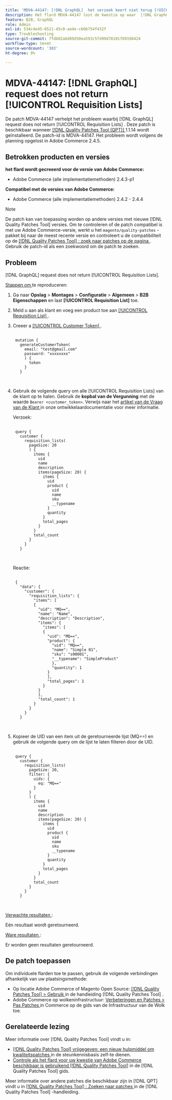 ```yaml
---
title: 'MDVA-44147: [!DNL GraphQL]  het verzoek keert niet terug [!UICONTROL Requisition Lists]'
description: Het flard MDVA-44147 lost de kwestie op waar  [!DNL GraphQL]  verzoek niet [!UICONTROL Requisition Lists] terugkeert. Deze patch is beschikbaar wanneer [[!DNL Quality Patches Tool (QPT)]](https://experienceleague.adobe.com/en/docs/commerce-operations/tools/quality-patches-tool/quality-patches-tool-to-self-serve-quality-patches) 1.1.14 is geïnstalleerd. De patch-id is MDVA-44147. Het probleem wordt volgens de planning opgelost in Adobe Commerce 2.4.5.
feature: B2B, GraphQL
role: Admin
exl-id: 534c4e45-6521-45c0-ae4e-c60b754f432f
type: Troubleshooting
source-git-commit: 7fdb02a6d89d50ea593c5fd99d78101f89198424
workflow-type: tm+mt
source-wordcount: '383'
ht-degree: 0%

---
```


# MDVA-44147: [!DNL GraphQL] request does not return [!UICONTROL Requisition Lists]

De patch MDVA-44147 verhelpt het probleem waarbij [!DNL GraphQL] request does not return [!UICONTROL Requisition Lists] . Deze patch is beschikbaar wanneer [[!DNL Quality Patches Tool (QPT)] ](https://experienceleague.adobe.com/en/docs/commerce-operations/tools/quality-patches-tool/quality-patches-tool-to-self-serve-quality-patches) 1.1.14 wordt geïnstalleerd. De patch-id is MDVA-44147. Het probleem wordt volgens de planning opgelost in Adobe Commerce 2.4.5.

## Betrokken producten en versies

**het flard wordt gecreeerd voor de versie van Adobe Commerce:**

* Adobe Commerce (alle implementatiemethoden) 2.4.3-p1

**Compatibel met de versies van Adobe Commerce:**

* Adobe Commerce (alle implementatiemethoden) 2.4.2 - 2.4.4

>[!NOTE]
>
>De patch kan van toepassing worden op andere versies met nieuwe [!DNL Quality Patches Tool] versies. Om te controleren of de patch compatibel is met uw Adobe Commerce-versie, werkt u het `magento/quality-patches` -pakket bij naar de meest recente versie en controleert u de compatibiliteit op de [[!DNL Quality Patches Tool] : zoek naar patches op de pagina ](https://experienceleague.adobe.com/en/docs/commerce-operations/tools/quality-patches-tool/quality-patches-tool-to-self-serve-quality-patches) . Gebruik de patch-id als een zoekwoord om de patch te zoeken.

## Probleem

[!DNL GraphQL] request does not return [!UICONTROL Requisition Lists].

<u> Stappen om </u> te reproduceren:

1. Ga naar **Opslag** > **Montages** > **Configuratie** > **Algemeen** > **B2B Eigenschappen** en laat **[!UICONTROL Requisition List]** toe.
1. Meld u aan als klant en voeg een product toe aan [[!UICONTROL Requisition List] ](https://experienceleague.adobe.com/en/docs/commerce-admin/b2b/requisition-lists/requisition-lists) .
1. Creeer a [[!UICONTROL Customer Token] ](https://developer.adobe.com/commerce/webapi/graphql/schema/customer/mutations/generate-token/).

   <pre>
    <code class="language-graphql">
    mutation {
      generateCustomerToken(
        email: "test@gmail.com"
        password: "xxxxxxxx"
        ) {
          token
        }
      }
      </code>
      </pre>

1. Gebruik de volgende query om alle [!UICONTROL Requisition Lists] van de klant op te halen. Gebruik de **kopbal van de Vergunning** met de waarde `Bearer <customer_token>`. Verwijs naar het [ artikel van de Vraag van de Klant ](https://developer.adobe.com/commerce/webapi/graphql/schema/customer/queries/customer/) in onze ontwikkelaardocumentatie voor meer informatie.

   Verzoek:

   <pre>
    <code class="language-graphql">
    query {
      customer {
        requisition_lists(
          pageSize: 20
          ) {
            items {
              uid
              name
              description
              items(pageSize: 20) {
                items {
                  uid
                  product {
                    uid
                    name
                    sku
                    __typename
                  }
                  quantity
                }
                total_pages
              }
            }
            total_count
          }
        }
      }
      </code>
      </pre>

   Reactie:

   <pre>
    <code class="language-graphql">
    {
      "data": {
        "customer": {
          "requisition_lists": {
            "items": [
            {
              "uid": "MQ==",
              "name": "Name",
              "description": "Description",
              "items": {
                "items": [
                {
                  "uid": "MQ==",
                  "product": {
                    "uid": "MQ==",
                    "name": "Simple 01",
                    "sku": "s00001",
                    "__typename": "SimpleProduct"
                    },
                    "quantity": 1
                  }
                  ],
                  "total_pages": 1
                }
              }
              ],
              "total_count": 1
            }
          }
        }
      }
      </code>
      </pre>

1. Kopieer de UID van een item uit de geretourneerde lijst (MQ==) en gebruik de volgende query om de lijst te laten filteren door de UID.

   <pre>
    <code class="language-graphql">
    query {
      customer {
        requisition_lists(
          pageSize: 20,
          filter: {
            uids: {
              eq: "MQ=="
            }
          }
          ) {
            items {
              uid
              name
              description
              items(pageSize: 20) {
                items {
                  uid
                  product {
                    uid
                    name
                    sku
                    __typename
                  }
                  quantity
                }
                total_pages
              }
            }
            total_count
          }
        }
      }
      </code>
      </pre>

<u> Verwachte resultaten </u>:

Eén resultaat wordt geretourneerd.

<u> Ware resultaten </u>:

Er worden geen resultaten geretourneerd.

## De patch toepassen

Om individuele flarden toe te passen, gebruik de volgende verbindingen afhankelijk van uw plaatsingsmethode:

* Op locatie Adobe Commerce of Magento Open Source: [[!DNL Quality Patches Tool] > Gebruik ](/help/tools/quality-patches-tool/usage.md) in de handleiding [!DNL Quality Patches Tool] .
* Adobe Commerce op wolkeninfrastructuur: [ Verbeteringen en Patches > Pas Patches ](https://experienceleague.adobe.com/docs/commerce-cloud-service/user-guide/develop/upgrade/apply-patches.html) in Commerce op de gids van de Infrastructuur van de Wolk toe.

## Gerelateerde lezing

Meer informatie over [!DNL Quality Patches Tool] vindt u in:

* [[!DNL Quality Patches Tool]  vrijgegeven: een nieuw hulpmiddel om kwaliteitspatches ](https://experienceleague.adobe.com/en/docs/commerce-operations/tools/quality-patches-tool/quality-patches-tool-to-self-serve-quality-patches) in de steunkennisbasis zelf-te dienen.
* [ Controle als het flard voor uw kwestie van Adobe Commerce beschikbaar is gebruikend  [!DNL Quality Patches Tool]](/help/tools/quality-patches-tool/patches-available-in-qpt/check-patch-for-magento-issue-with-magento-quality-patches.md) in de [!DNL Quality Patches Tool] gids.

Meer informatie over andere patches die beschikbaar zijn in [!DNL QPT] vindt u in [[!DNL Quality Patches Tool] : Zoeken naar patches ](https://experienceleague.adobe.com/tools/commerce-quality-patches/index.html) in de [!DNL Quality Patches Tool] -handleiding.
